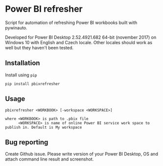 Power BI refresher
======
Script for automation of refreshing Power BI workbooks built with pywinauto.

Developed for Power BI Desktop 2.52.4921.682 64-bit (november 2017) on Windows 10 with English and Czech locale. Other locales should work as well but they haven't been tested.



Installation
------
Install using `pip`

```
pip install pbixrefresher
```

Usage
-----
```
pbixrefresher <WORKBOOK> [-workspace <WORKSPACE>]

where <WORKBOOK> is path to .pbix file
      <WORKSPACE> is name of online Power BI service work space to publish in. Default is My workspace
```


Bug reporting
-----
Create Github issue. Please write version of your Power BI Desktop, OS and attach command line result and screenshot.